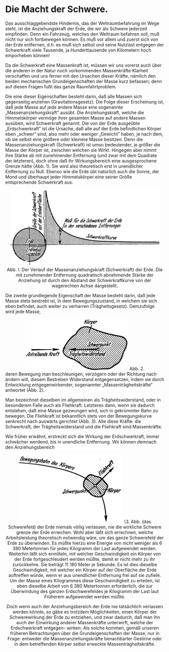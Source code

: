 Die Macht der Schwere.
======================

Das ausschlaggebendste Hindernis, das der Weltraumbefahrung
im Wege steht, ist die Anziehungskraft der Erde, die wir
als Schwere jederzeit empfinden. Denn ein Fahrzeug, welches
den Weltraum befahren soll, muß nicht nur sich fortbewegen
können. Es muß vor allem und zuerst sich von der Erde entfernen,
d.h. es muß sich selbst und seine Nutzlast entgegen der
Schwerkraft.viele Tausende, ja Hunderttausende von Kilometern
hoch emporheben können!

Da die Schwerkraft eine Massenkraft ist, müssen wir uns vorerst
auch über die anderen in der Natur noch vorkommenden
Massenkräfte Klarheit verschaffen und uns ferner mit den Ursachen
dieser Kräfte, nämlich den beiden mechanischen Grundeigenschaften
der Masse kurz befassen; denn auf diesen Fragen
fußt das ganze Raumfahrtproblem.

Die eine dieser Eigenschaften besteht darin, daß alle Massen
sich gegenseitig anziehen (Gravitationsgesetz). Die Folge
dieser Erscheinung ist, daß jede Masse auf jede andere Masse eine
sogenannte „Massenanziehungskraft” ausübt. Die Anziehungskraft,
welche die Himmelskörper vermöge ihrer gesamten Masse auf
andere Massen ausüben, wird Schwerkraft genannt. Die von
der Erde ausgeübte „Erdschwerkraft” ist die Ursache, daß alle auf
der Erde befindlichen Körper eben „schwer” sind, also mehr oder
weniger „Gewicht” haben, je nach dem, ob sie selbst eine größere
oder kleinere Masse besitzen. Denn die Massenanziehungskraft
(Schwerkraft) ist umso bedeutender, je größer die Masse der Körper
ist, zwischen welchen sie Wirkt. Hingegen aber nimmt ihre
Stärke ab mit zunehmender Entfernung (und zwar mit dem Quadrate
der letzteren), doch ohne daß ihr Wirkungsbereich eine
ausgesprochene Grenze hätte (Abb. 1). Sie wird also theoretisch
erst in unendlicher Entfernung zu Null. Ebenso wie die Erde
übt natürlich auch die Sonne, der Mond und überhaupt jeder
Himmelskörper eine seiner Größe entsprechende Schwerkraft aus.

<div align="center"><img alt="Der Verlauf der Massenanziehungskraft (Schwerkraft) der
Erde" src="abb01.png"/>
Abb. I. Der Verlauf der Massenanziehungskraft (Schwerkraft) der
Erde. Die mit zunehmender Entfernung quadratisch abnehmende Stärke der
Anziehung ist durch den Abstand der Schwerkraftkurve von der wagerechten
Achse dargestellt.</div>

Die zweite grundlegende Eigenschaft der Masse besteht darin,
daß jede Masse stets bestrebt ist, in dem Bewegungszustand,
in welchem sie sich eben befindet, auch weiter
zu verharren (Trägheitsgesetz). Demzufolge wird jede Masse,
<div align="center" float="left"><img alt="Veranschaulichung der Massenträgheitskräfte" src="abb02.png"/>
Abb. 2.</div>
deren Bewegung man beschleunigen, verzögern oder der Richtung 
nach ändern will, diesem Bestreben Widerstand entgegensetzen,
indem sie durch Entwicklung entgegenwirkender, sogenannter 
„Massenträgheitskräfte” antwortet (Abb. 2).

Man bezeichnet dieselben im allgemeinen als Trägheitswiderstand,
oder in besonderem Falle auch als Fliehkraft. Letzteres
dann, wenn sie dadurch entstehen, daß eine Masse gezwungen wird,
sich in gekrümmter Bahn zu bewegen. Die Fliehkraft ist bekanntlich
stets von der Bewegungskurve senkrecht nach auswärts gerichtet
(Abb. 3). Alle diese Kräfte: die Schwerkraft, der Trägheitswiderstand
und die Fliehkraft sind Massenkräfte.

Wie früher erwähnt, erstreckt sich die Wirkung der Erdschwerkraft,
immer schwächer werdend, bis in unendliche Entfernung.
Wir können demnach den Anziehungsbereich
<div align="center" float="right"><img alt="Veranschaulichung der Fliehkraft" src="abb03.png"/>
\3. Abb.</bu>
(das Schwerefeld) der Erde niemals völlig
verlassen, nie die wirkliche Schwere grenze der Erde erreichen.
Wohl aber läßt sich errechnen, welche Arbeitsleistung theoretisch
notwendig wäre, um das ganze Schwerefeld der Erde zu überwinden.
Es müßte hierzu eine Energie von nicht weniger als
6 380 Metertonnen für jedes Kilogramm der Last aufgewendet
werden. Weiterhin läßt sich ermitteln, mit welcher Geschwindigkeit
ein Körper von der Erde fortgeschleudert werden müßte, damit
er nicht mehr zu ihr zurückkehre. Sie beträgt 11 180 Meter je
Sekunde. Es ist dies dieselbe Geschwindigkeit, mit welcher ein
Körper auf der Oberfläche der Erde auftreffen würde, wenn er
aus unendlicher Entfernung frei auf sie zufiele. Um der Masse
eines Kilogrammes diese Geschwindigkeit zu erteilen, ist eben
dieselbe Arbeit von 6 380 Metertonnen erforderlich, die zur 
Überwindung des ganzen Erdschwerefeldes je Kilogramm der Last laut
Früherem aufgewendet werden müßte.

Doch wenn auch der Anziehungsbereich der Erde nie tatsächlich
verlassen werden könnte, so gäbe es trotzdem Möglichkeiten,
einen Körper der Schwerewirkung der Erde zu entziehen,
und zwar dadurch, daß man ihn auch der Einwirkung anderer
Massenkräfte unterwirft, welche der Erdschwerkraft entgegen-
wirken. Als solche kommen, gemäß unseren früheren Betrachtungen
über die Grundeigenschaften der Masse, nur in Frage: entweder
die Massenanziehungskräfte benachbarter Gestirne oder in dem
betreffenden Körper selbst erweckte Massenträgheitskräfte.

